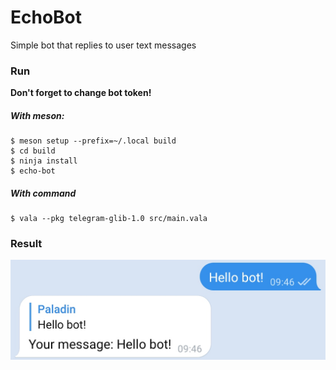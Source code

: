 # EchoBot

Simple bot that replies to user text messages

### Run

**Don't forget to change bot token!**

##### With meson:

    $ meson setup --prefix=~/.local build
    $ cd build
    $ ninja install
    $ echo-bot

##### With command

    $ vala --pkg telegram-glib-1.0 src/main.vala

### Result
![Screenshot](./result.png)
